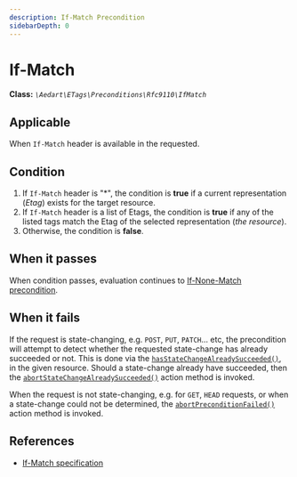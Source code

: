 ```yaml
---
description: If-Match Precondition
sidebarDepth: 0
---
```


# If-Match

**Class:** _`\Aedart\ETags\Preconditions\Rfc9110\IfMatch`_

## Applicable

When `If-Match` header is available in the requested.

## Condition

1. If `If-Match` header is "*", the condition is **true** if a current representation (_Etag_) exists for the target resource.
2. If `If-Match` header is a list of Etags, the condition is **true** if any of the listed tags match the Etag of the selected representation (_the resource_).
3. Otherwise, the condition is **false**.

## When it passes

When condition passes, evaluation continues to [If-None-Match precondition](if-none-match.md).

## When it fails

If the request is state-changing, e.g. `POST`, `PUT`, `PATCH`... etc, the precondition will attempt to detect whether the requested state-change has already succeeded or not.
This is done via the [`hasStateChangeAlreadySucceeded()`](../resource-context.md#determine-state-change-success), in the given resource.
Should a state-change already have succeeded, then the [`abortStateChangeAlreadySucceeded()`](../actions.md#abort-state-change-already-succeeded) action method is invoked.

When the request is not state-changing, e.g. for `GET`, `HEAD` requests, or when a state-change could not be determined, the [`abortPreconditionFailed()`](../actions.md#abort-precondition-failed) action method is invoked.

## References

* [If-Match specification](https://httpwg.org/specs/rfc9110.html#field.if-match)